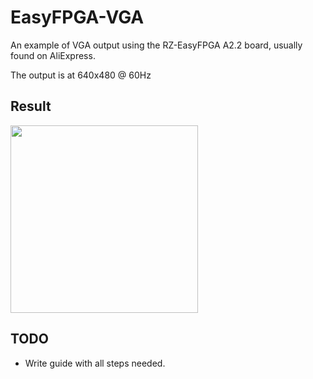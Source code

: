 # EasyFPGA-VGA

An example of VGA output using the RZ-EasyFPGA A2.2 board, usually found on AliExpress.

The output is at 640x480 @ 60Hz

## Result

<img src="./docs/result.jpg" height="300"/>

## TODO
- Write guide with all steps needed.
